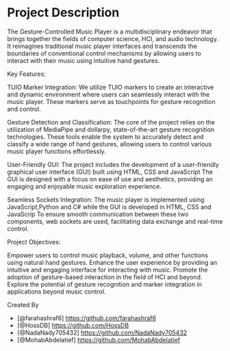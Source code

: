 # Project Description
The Gesture-Controlled Music Player is a multidisciplinary endeavor that brings together the fields of computer science, HCI, and audio technology. It reimagines traditional music player interfaces and transcends the boundaries of conventional control mechanisms by allowing users to interact with their music using intuitive hand gestures.

Key Features:

TUIO Marker Integration: We utilize TUIO markers to create an interactive and dynamic environment where users can seamlessly interact with the music player. These markers serve as touchpoints for gesture recognition and control.

Gesture Detection and Classification: The core of the project relies on the utilization of MediaPipe and dollarpy, state-of-the-art gesture recognition technologies. These tools enable the system to accurately detect and classify a wide range of hand gestures, allowing users to control various music player functions effortlessly.

User-Friendly GUI: The project includes the development of a user-friendly graphical user interface (GUI) built using HTML, CSS and JavaScript The GUI is designed with a focus on ease of use and aesthetics, providing an engaging and enjoyable music exploration experience.

Seamless Sockets Integration: The music player is implemented using JavaScript,Python and C# while the GUI is developed in HTML, CSS and JavaScrip To ensure smooth communication between these two components, web sockets are used, facilitating data exchange and real-time control.

Project Objectives:

Empower users to control music playback, volume, and other functions using natural hand gestures.
Enhance the user experience by providing an intuitive and engaging interface for interacting with music.
Promote the adoption of gesture-based interaction in the field of HCI and beyond.
Explore the potential of gesture recognition and marker integration in applications beyond music control.

Created By
- [@farahashraf6] https://github.com/farahashraf6
- [@HossDB] https://github.com/HossDB
- [@NadaNady705432] https://github.com/NadaNady705432
- [@MohabAbdelatief] https://github.com/MohabAbdelatief
